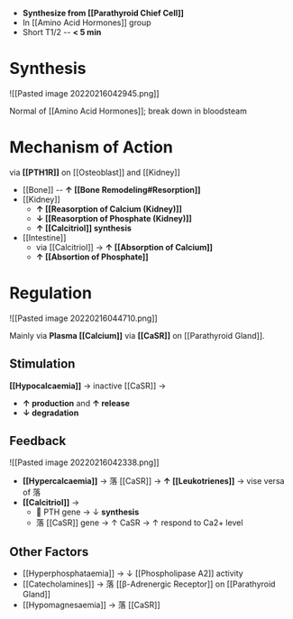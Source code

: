 - **Synthesize from [[Parathyroid Chief Cell]]**
- In [[Amino Acid Hormones]] group
- Short T1/2 -- **< 5 min**

# Synthesis

![[Pasted image 20220216042945.png]]

Normal of [[Amino Acid Hormones]]; break down in bloodsteam

# Mechanism of Action
via **[[PTH1R]]** on [[Osteoblast]] and [[Kidney]]
- [[Bone]] -- **↑ [[Bone Remodeling#Resorption]]**
- [[Kidney]]
	- **↑ [[Reasorption of Calcium (Kidney)]]**
	- **↓ [[Reasorption of Phosphate (Kidney)]]**
	- **↑ [[Calcitriol]] synthesis**
- [[Intestine]]
	- via [[Calcitriol]] → **↑ [[Absorption of Calcium]]**
	- **↑ [[Absortion of Phosphate]]**

# Regulation

![[Pasted image 20220216044710.png]]

Mainly via **Plasma [[Calcium]]** via **[[CaSR]]** on [[Parathyroid Gland]].

## Stimulation
**[[Hypocalcaemia]]** → inactive [[CaSR]] →
- **↑ production** and **↑ release**
- **↓ degradation**

## Feedback

![[Pasted image 20220216042338.png]]

- **[[Hypercalcaemia]]** → 落 [[CaSR]] → **↑ [[Leukotrienes]]** → vise versa of 落
- **[[Calcitriol]]** → 
	-  PTH gene → ↓ **synthesis**
	- 落 [[CaSR]] gene → ↑ CaSR → ↑ respond to Ca2+ level

## Other Factors
- [[Hyperphosphataemia]] → ↓ [[Phospholipase A2]] activity
- [[Catecholamines]] → 落 [[β-Adrenergic Receptor]] on [[Parathyroid Gland]]
- [[Hypomagnesaemia]] → 落 [[CaSR]]